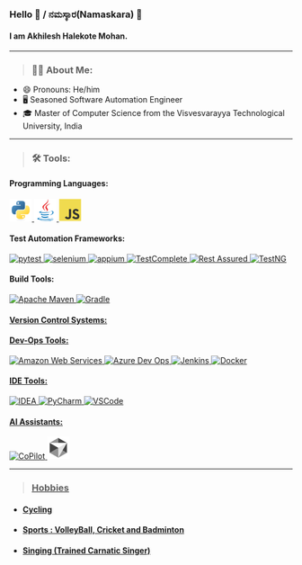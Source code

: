 ### Hello 👋 / ನಮಸ್ಕಾರ(Namaskara) 🙏 
#### I am Akhilesh Halekote Mohan.
---
> ### :man_technologist: About Me:
- 😄 Pronouns: He/him
- 🖥 Seasoned Software Automation Engineer
- 🎓 Master of Computer Science from the Visvesvarayya Technological University, India

---
> ### 🛠 Tools:
#### Programming Languages:
<a href="https://www.python.org" target="_blank" rel="noreferrer"> <img src="https://raw.githubusercontent.com/devicons/devicon/master/icons/python/python-original.svg" alt="python" width="40" height="40"/> </a>
<a href="https://www.java.com" target="_blank" rel="noreferrer"> <img src="https://raw.githubusercontent.com/devicons/devicon/master/icons/java/java-original.svg" alt="java" width="40" height="40"/> </a> 
<a href="https://developer.mozilla.org/en-US/docs/Web/JavaScript" target="_blank" rel="noreferrer"> <img src="https://raw.githubusercontent.com/devicons/devicon/master/icons/javascript/javascript-original.svg" alt="javascript" width="40" height="40"/> </a>

#### Test Automation Frameworks:
<a href="https://docs.pytest.org/" target="_blank" rel="noreferrer"> <img src="https://www.vectorlogo.zone/logos/pytest/pytest-ar21.svg" alt="pytest" width="40" height="40"/> </a>
<a href="https://www.selenium.dev/" target="_blank" rel="noreferrer"> <img src="https://github.com/get-icon/geticon/blob/master/icons/selenium.svg" alt="selenium" width="40" height="40"/> </a>
<a href="https://appium.io/" target="_blank" rel="noreferrer"> <img src="https://github.com/detain/svg-logos/blob/master/svg/a/appium.svg" alt="appium" width="40" height="40"/> </a>
<a href="https://smartbear.com/product/testcomplete/" target="_blank" rel="noreferrer"> <img src="https://qualitywatcher.com/wp-content/uploads/2015/04/testcomplete-logo-rs.png" alt="TestComplete" width="40" height="40"/> </a>
<a href="https://rest-assured.io/" target="_blank" rel="noreferrer"> <img src="https://scalac.io/wp-content/uploads/Rest-Asure.png" alt="Rest Assured" width="40" height="40"/> </a>
<a href="https://testng.org/" target="_blank" rel="noreferrer"> <img src="https://docs.testit.software/images/integrations/testng.png" alt="TestNG" width="40" height="40"/> </a>


<!--
<a href="" target="_blank" rel="noreferrer"> <img src="" alt="appium" width="40" height="40"/> 
https://github.com/gilbarbara/logos/blob/main/logos/intellij-idea.svg
</a> -->
#### Build Tools:
<a href="https://maven.apache.org/" target="_blank" rel="noreferrer"> <img src="https://logowik.com/content/uploads/images/maven-apache3537.jpg" alt="Apache Maven" width="40" height="40"/> 
<a href="https://gradle.com/" target="_blank" rel="noreferrer"> <img src="https://www.vectorlogo.zone/logos/gradle/gradle-ar21~bgwhite.svg" alt="Gradle" width="40" height="40"/> 

#### Version Control Systems:


#### Dev-Ops Tools:
<a href="https://aws.amazon.com/free/?trk=4940c16b-77b7-493b-98cc-36b807cd78ed&sc_channel=ps&ef_id=CjwKCAjwravBBhBjEiwAIr30VLZVnepO9a_SbL3cQoF5fwqjBN2ILj-qtdNWVd-p2YaBs-IPfcMgjhoC0boQAvD_BwE:G:s&s_kwcid=AL!4422!3!752128947240!e!!g!!amazon%20web%20services!22561812958!180040698416&gad_campaignid=22561812958&gbraid=0AAAAADjHtp-P8FNCq_Q19zYYyADFsX2gi&gclid=CjwKCAjwravBBhBjEiwAIr30VLZVnepO9a_SbL3cQoF5fwqjBN2ILj-qtdNWVd-p2YaBs-IPfcMgjhoC0boQAvD_BwE&all-free-tier.sort-by=item.additionalFields.SortRank&all-free-tier.sort-order=asc&awsf.Free%20Tier%20Types=*all&awsf.Free%20Tier%20Categories=*all" target="_blank" rel="noreferrer"> <img src="https://www.vectorlogo.zone/logos/amazon_aws/amazon_aws-ar21~bgwhite.svg" alt="Amazon Web Services" width="40" height="40"/>
<a href="https://azure.microsoft.com/de-de/pricing/purchase-options/azure-account/search?ef_id=_k_CjwKCAjwravBBhBjEiwAIr30VDtS_GJAusppJMjUVivOjz7Du5WXDHeB_Rcxuwnsmi9HK3lUYf-97BoCddkQAvD_BwE_k_&OCID=AIDcmmzzaokddl_SEM__k_CjwKCAjwravBBhBjEiwAIr30VDtS_GJAusppJMjUVivOjz7Du5WXDHeB_Rcxuwnsmi9HK3lUYf-97BoCddkQAvD_BwE_k_&gad_source=1&gad_campaignid=1635597981&gbraid=0AAAAADcJh_u8FmIFd8mXsIkaJh_weuGxa&gclid=CjwKCAjwravBBhBjEiwAIr30VDtS_GJAusppJMjUVivOjz7Du5WXDHeB_Rcxuwnsmi9HK3lUYf-97BoCddkQAvD_BwE" target="_blank" rel="noreferrer"> <img src="https://www.vectorlogo.zone/logos/microsoft_azure/microsoft_azure-ar21~bgwhite.svg" alt="Azure Dev Ops" width="40" height="40"/>
<a href="https://www.jenkins.io/" target="_blank" rel="noreferrer"> <img src="https://www.vectorlogo.zone/logos/jenkins/jenkins-ar21~bgwhite.svg" alt="Jenkins" width="40" height="40"/>
<a href="https://www.docker.com/" target="_blank" rel="noreferrer"> <img src="https://www.vectorlogo.zone/logos/docker/docker-ar21~bgwhite.svg" alt="Docker" width="40" height="40"/>

#### IDE Tools:
<a href="https://www.jetbrains.com/idea/" target="_blank" rel="noreferrer"> <img src="https://github.com/gilbarbara/logos/blob/main/logos/intellij-idea.svg" alt="IDEA" width="40" height="40"/>
<a href="https://www.jetbrains.com/pycharm/" target="_blank" rel="noreferrer"> <img src="https://upload.wikimedia.org/wikipedia/commons/1/1d/PyCharm_Icon.svg" alt="PyCharm" width="40" height="40"/>
<a href="https://code.visualstudio.com/" target="_blank" rel="noreferrer"> <img src="https://upload.wikimedia.org/wikipedia/commons/9/9a/Visual_Studio_Code_1.35_icon.svg" alt="VSCode" width="40" height="40"/>

#### AI Assistants:
<a href="" target="_blank" rel="noreferrer"> <img src="https://uxwing.com/wp-content/themes/uxwing/download/brands-and-social-media/github-copilot-icon.png" alt="CoPilot" width="40" height="40"/>
<a href="" target="_blank" rel="noreferrer"> <img src="https://github.com/vscode-icons/vscode-icons/blob/master/icons/file_type_cursorrules.svg" alt="Cursor" width="40" height="40"/>

--- 
> ### Hobbies
- #### Cycling
- #### Sports : VolleyBall, Cricket and Badminton
- #### Singing (Trained Carnatic Singer)



<!--
**akhilesh-halekote/akhilesh-halekote** is a ✨ _special_ ✨ repository because its `README.md` (this file) appears on your GitHub profile.

Here are some ideas to get you started:

- 🔭 I’m currently working on ...
- 🌱 I’m currently learning ...
- 👯 I’m looking to collaborate on ...
- 🤔 I’m looking for help with ...
- 💬 Ask me about ...
- 📫 How to reach me: ...
- 😄 Pronouns: ...
- ⚡ Fun fact: ...
-->
